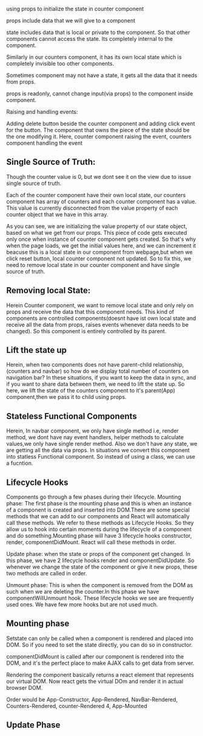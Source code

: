 using props to initialize the state in counter component

props include data that we will give to a component

state includes data that is local or private to the component. So that other components cannot access the state. Its completely internal to the component.

Similarly in our counters component, it has its own local state which is completely
invisible too other components.

Sometimes component may not have a state, it gets all the data that it needs from props.

props is readonly, cannot change input(via props) to the component inside component.

Raising and handling events:

Adding delete button beside the counter component and adding click event for the button.
The component that owns the piece of the state should be the one modifying it.
Here, counter component raising the event, counters component handling the event

## Single Source of Truth:

Though the counter value is 0, but we dont see it on the view due to issue single source of truth.

Each of the counter component have their own local state, our counters component has array of counters and each counter component has a value. This value is currently disconnected from the value property of each counter object that we have in this array.

As you can see, we are initializing the value property of our state object, based on what we get from our props. This piece of code gets executed only once when instance of counter component gets created. So that's why when the page loads, we get the initial values here, and we can increment it beacuse this is a local state in our component from webpage,but when we click reset button, local counter component not updated. So to fix this, we need to remove local state in our counter component and have single source of truth.

## Removing local State:

Herein Counter component, we want to remove local state and only rely on props and receive the data that this component needs. This kind of components are controlled components(doesnt have ist own local state and receive all the data from props, raises events whenever data needs to be changed). So this component is entirely controlled by its parent.

## Lift the state up

Herein, when two components does not have parent-child relationship,(counters and navbar) so how do we display total number of counters on navigation bar? In these situations, if you want to keep the data in sync, and if you want to share data between them, we need to lift the state up. So here, we lift the state of the counters component to it's parent(App) component,then we pass it to child using props.

## Stateless Functional Components

Herein, In navbar component, we only have single method i.e, render method, we dont have nay event handlers, helper methods to calculate values,we only have single render method. Also we don't have any state, we are getting all the data via props. In situations we convert this component into statless Functional component. So instead of using a class, we can use a fucntion.

## Lifecycle Hooks

Components go through a few phases during their lifecycle.
Mounting phase: The first phase is the mounting phase and this is when an instance of a component is created and inserted into DOM.There are some special methods that we can add to our components and React will automatically call these methods. We refer to these methods as Lifecycle Hooks. So they allow us to hook into certain moments during the lifecycle of a component and do something.Mounting phase will have 3 lifecycle hooks constructor, render, componentDidMount. React will call these methods in order.

Update phase: when the state or props of the component get changed.
In this phase, we have 2 lifecycle hooks render and componentDidUpdate. So whenever we change the state of the component or give it new props, these two methods are called in order.

Unmount phase:
This is when the component is removed from the DOM as such when we are deleting the counter.In this phase we have componentWillUnmount hook.
These lifecycle hooks we see are frequently used ones. We have few more hooks but are not used much.

## Mounting phase

Setstate can only be called when a component is rendered and placed into DOM. So if you need to set the state directly, you can do so in constructor.

componentDidMount is called after our component is rendered into the DOM, and it's the perfect place to make AJAX calls to get data from server.

Rendering the component basically returns a react element that represents our virtual DOM. Now react gets the virtual DOm and render it in actual browser DOM.

Order would be App-Constructor, App-Rendered, NavBar-Rendered, Counters-Rendered, counter-Rendered 4, App-Mounted

## Update Phase
